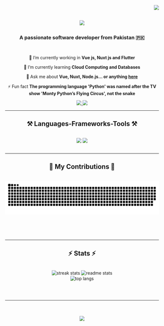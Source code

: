 <img align="right" src="https://visitor-badge.laobi.icu/badge?page_id=awais019.awais019" />

<h1 align="center">
    <img src="https://readme-typing-svg.herokuapp.com/?font=Lato&size=35&weight=700&&center=true&vCenter=true&width=500&height=70&duration=3000&lines=Hi+There!+👋;+I'm+Muhammad+Awais!;" />
</h1>

<h3 align="center">A passionate software developer from Pakistan 🇵🇰</h3>

<br/>

<div align="center">
 
 🔭 I’m currently working in **Vue js, Nuxt js and Flutter**
 
 🌱 I’m currently learning **Cloud Computing and Databases**

💬 Ask me about **Vue, Nuxt, Node.js... or anything [here](https://github.com/awais019/awais019/issues)**

⚡ Fun fact **The programming language 'Python' was named after the TV show 'Monty Python’s Flying Circus', not the snake**

 </div>

  
<div align="center"> 
  <a href="mailto:muhammad.awais.20024@gmail.com">
    <img src="https://img.shields.io/badge/Gmail-333333?style=for-the-badge&logo=gmail&logoColor=red" />
  </a>
  <a href="https://www.linkedin.com/in/awais-awi/" target="_blank">
    <img src="https://img.shields.io/badge/LinkedIn-0077B5?style=for-the-badge&logo=linkedin&logoColor=white" />
  </a>
</div>

 <hr/>
 
<h2 align="center">⚒️ Languages-Frameworks-Tools ⚒️</h2>
<br/>
<div align="center">
    <img src="https://skillicons.dev/icons?i=vue,nuxt,html,css,vscode,linux,github,figma,tailwind,git,flutter,dart" />
    <img src="https://skillicons.dev/icons?i=nodejs,python,javascript,typescript,express,firebase,mongodb,postgresql,mysql,django,docker" /><br>
</div>

<br/>
<hr/>

<div align="center">
  <h2>🐍 My Contributions 🐍</h2>
  <br>
  <img alt="snake eating my contributions" src="https://raw.githubusercontent.com/awais019/awais019/output/github-contribution-grid-snake.svg" />
  
  <br/><br/><br/>
</div>

<hr/>
<h2 align="center">⚡ Stats ⚡</h2>
<br>
<div align=center>
  <img width=390 src="https://github-readme-streak-stats-salesp07.vercel.app/?user=awais019&count_private=true&theme=react&border_radius=10" alt="streak stats"/>
  <img width=390 src="https://github-readme-stats-salesp07.vercel.app/api?username=awais019&count_private=true&show_icons=true&theme=react&rank_icon=github&border_radius=10" alt="readme stats" />
  <br/>
  <img width=325 align="center" src="https://github-readme-stats-salesp07.vercel.app/api/top-langs/?username=awais019&hide=HTML&langs_count=8&layout=compact&theme=react&border_radius=10&size_weight=0.5&count_weight=0.5&exclude_repo=github-readme-stats" alt="top langs" />
</div>

<br/><br/>

<hr/>

<h1 align="center">
    <img src="https://readme-typing-svg.herokuapp.com/?font=Roboto&size=35&center=true&vCenter=true&width=500&height=70&duration=3000&lines=Thanks+for+visiting!" />
</h1>
